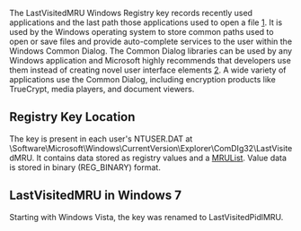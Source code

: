 The LastVisitedMRU Windows Registry key records recently used
applications and the last path those applications used to open a file
[1](http://computer-forensics.sans.org/blog/2010/04/02/openrunsavemru-lastvisitedmru).
It is used by the Windows operating system to store common paths used to
open or save files and provide auto-complete services to the user within
the Windows Common Dialog. The Common Dialog libraries can be used by
any Windows application and Microsoft highly recommends that developers
use them instead of creating novel user interface elements
[2](http://msdn.microsoft.com/en-us/library/windows/desktop/aa511274.aspx).
A wide variety of applications use the Common Dialog, including
encryption products like TrueCrypt, media players, and document viewers.

## Registry Key Location

The key is present in each user's NTUSER.DAT at
\Software\Microsoft\Windows\CurrentVersion\Explorer\ComDIg32\LastVisitedMRU.
It contains data stored as registry values and a
[MRUList](List_of_Windows_MRU_Locations "wikilink"). Value data is
stored in binary (REG_BINARY) format.

## LastVisitedMRU in Windows 7

Starting with Windows Vista, the key was renamed to LastVisitedPidlMRU.